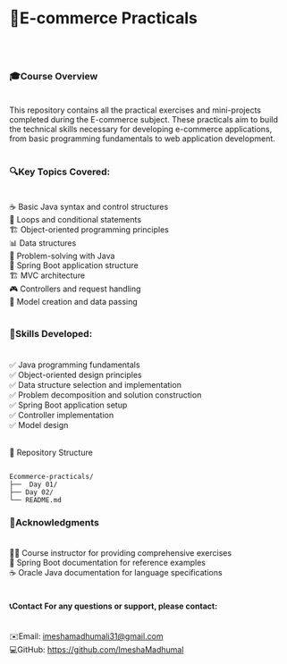  # 🛒E-commerce Practicals
 <br><br>
 ### 🎓Course Overview <br><br>  
This repository contains all the practical exercises and mini-projects completed during the E-commerce subject. These practicals aim to build the technical skills necessary for developing e-commerce applications, from basic programming fundamentals to web application development.
<br><br>

  ### 🔍Key Topics Covered:<br><br>
☕ Basic Java syntax and control structures<br>
🔄 Loops and conditional statements<br>
🏗️ Object-oriented programming principles<br>
📊 Data structures<br>
🧩 Problem-solving with Java<br>
🍃 Spring Boot application structure<br>
🏗️ MVC architecture<br>
🎮 Controllers and request handling<br>
📝 Model creation and data passing<br><br>

 ### 🧠Skills Developed:<br><br>
✅ Java programming fundamentals<br>
✅ Object-oriented design principles<br>
✅ Data structure selection and implementation<br>
✅ Problem decomposition and solution construction<br>
✅ Spring Boot application setup<br>
✅ Controller implementation<br>
✅ Model design<br><br>

📁 Repository Structure<br>

```

Ecommerce-practicals/
├──  Day 01/
├── Day 02/     
└── README.md    

```

### 🙏Acknowledgments<br><br>
👨‍🏫 Course instructor for providing comprehensive exercises<br>
🍃 Spring Boot documentation for reference examples<br>
☕ Oracle Java documentation for language specifications<br><br>

#### 📞Contact For any questions or support, please contact:<br><br>
✉️Email: imeshamadhumali31@gmail.com <br>
💻GitHub: https://github.com/ImeshaMadhumal
